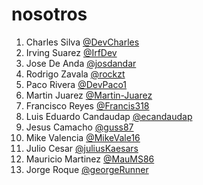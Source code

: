# nosotros

1. Charles Silva [@DevCharles](https://github.com/devCharles)
2. Irving Suarez [@IrfDev](https://github.com/IrfDev)
3. Jose De Anda [@josdandar](https://github.com/Josdandar)
4. Rodrigo Zavala [@rockzt](https://github.com/rockzt)
5. Paco Rivera [@DevPaco1](https://github.com/DevPaco1)
6. Martin Juarez [@Martin-Juarez](https://github.com/Martin-Juarez)
7. Francisco Reyes [@Francis318](https://github.com/Francis318)
8. Luis Eduardo Candaudap [@ecandaudap](https://github.com/ecandaudap)
9. Jesus Camacho [@guss87](https://github.com/guss87)
10. Mike Valencia [@MikeVale16](https://github.com/MikeVale16)
11. Julio Cesar [@juliusKaesars](https://github.com/juliusKaesars)
12. Mauricio Martinez [@MauMS86](https://github.com/MauMS86)
13. Jorge Roque [@georgeRunner](https://github.com/GeorgeRunner)
